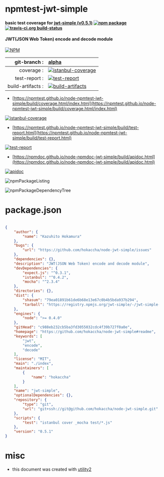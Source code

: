 # npmtest-jwt-simple

#### basic test coverage for  [jwt-simple (v0.5.1)](https://github.com/hokaccha/node-jwt-simple#readme)  [![npm package](https://img.shields.io/npm/v/npmtest-jwt-simple.svg?style=flat-square)](https://www.npmjs.org/package/npmtest-jwt-simple) [![travis-ci.org build-status](https://api.travis-ci.org/npmtest/node-npmtest-jwt-simple.svg)](https://travis-ci.org/npmtest/node-npmtest-jwt-simple)

#### JWT(JSON Web Token) encode and decode module

[![NPM](https://nodei.co/npm/jwt-simple.png?downloads=true&downloadRank=true&stars=true)](https://www.npmjs.com/package/jwt-simple)

| git-branch : | [alpha](https://github.com/npmtest/node-npmtest-jwt-simple/tree/alpha)|
|--:|:--|
| coverage : | [![istanbul-coverage](https://npmtest.github.io/node-npmtest-jwt-simple/build/coverage.badge.svg)](https://npmtest.github.io/node-npmtest-jwt-simple/build/coverage.html/index.html)|
| test-report : | [![test-report](https://npmtest.github.io/node-npmtest-jwt-simple/build/test-report.badge.svg)](https://npmtest.github.io/node-npmtest-jwt-simple/build/test-report.html)|
| build-artifacts : | [![build-artifacts](https://npmtest.github.io/node-npmtest-jwt-simple/glyphicons_144_folder_open.png)](https://github.com/npmtest/node-npmtest-jwt-simple/tree/gh-pages/build)|

- [https://npmtest.github.io/node-npmtest-jwt-simple/build/coverage.html/index.html](https://npmtest.github.io/node-npmtest-jwt-simple/build/coverage.html/index.html)

[![istanbul-coverage](https://npmtest.github.io/node-npmtest-jwt-simple/build/screenCapture.buildCi.browser.%252Ftmp%252Fbuild%252Fcoverage.lib.html.png)](https://npmtest.github.io/node-npmtest-jwt-simple/build/coverage.html/index.html)

- [https://npmtest.github.io/node-npmtest-jwt-simple/build/test-report.html](https://npmtest.github.io/node-npmtest-jwt-simple/build/test-report.html)

[![test-report](https://npmtest.github.io/node-npmtest-jwt-simple/build/screenCapture.buildCi.browser.%252Ftmp%252Fbuild%252Ftest-report.html.png)](https://npmtest.github.io/node-npmtest-jwt-simple/build/test-report.html)

- [https://npmdoc.github.io/node-npmdoc-jwt-simple/build/apidoc.html](https://npmdoc.github.io/node-npmdoc-jwt-simple/build/apidoc.html)

[![apidoc](https://npmdoc.github.io/node-npmdoc-jwt-simple/build/screenCapture.buildCi.browser.%252Ftmp%252Fbuild%252Fapidoc.html.png)](https://npmdoc.github.io/node-npmdoc-jwt-simple/build/apidoc.html)

![npmPackageListing](https://npmtest.github.io/node-npmtest-jwt-simple/build/screenCapture.npmPackageListing.svg)

![npmPackageDependencyTree](https://npmtest.github.io/node-npmtest-jwt-simple/build/screenCapture.npmPackageDependencyTree.svg)



# package.json

```json

{
    "author": {
        "name": "Kazuhito Hokamura"
    },
    "bugs": {
        "url": "https://github.com/hokaccha/node-jwt-simple/issues"
    },
    "dependencies": {},
    "description": "JWT(JSON Web Token) encode and decode module",
    "devDependencies": {
        "expect.js": "^0.3.1",
        "istanbul": "^0.4.2",
        "mocha": "^2.3.4"
    },
    "directories": {},
    "dist": {
        "shasum": "79ea01891b61de6b68e13e67c0b4b5bda937b294",
        "tarball": "https://registry.npmjs.org/jwt-simple/-/jwt-simple-0.5.1.tgz"
    },
    "engines": {
        "node": ">= 0.4.0"
    },
    "gitHead": "c988eb232cb5ba3fd3055032cdc4f39b727f0a0e",
    "homepage": "https://github.com/hokaccha/node-jwt-simple#readme",
    "keywords": [
        "jwt",
        "encode",
        "decode"
    ],
    "license": "MIT",
    "main": "./index",
    "maintainers": [
        {
            "name": "hokaccha"
        }
    ],
    "name": "jwt-simple",
    "optionalDependencies": {},
    "repository": {
        "type": "git",
        "url": "git+ssh://git@github.com/hokaccha/node-jwt-simple.git"
    },
    "scripts": {
        "test": "istanbul cover _mocha test/*.js"
    },
    "version": "0.5.1"
}
```



# misc
- this document was created with [utility2](https://github.com/kaizhu256/node-utility2)

